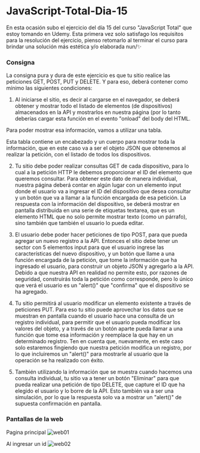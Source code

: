 # JavaScript-Total-Dia-15
En esta ocasión subo el ejercicio del día 15 del curso "JavaScript Total" que estoy tomando en Udemy. Esta primera vez solo satisfago los requisitos para la resolución del ejercicio, pienso retomarlo al terminar el curso para brindar una solución más estética y/o elaborada nun/✨

### Consigna
La consigna pura y dura de este ejercicio es que tu sitio realice las peticiones GET, POST, PUT y DELETE. Y para eso, deberá contener como mínimo las siguientes condiciones:

1. Al iniciarse el sitio, es decir al cargarse en el navegador, se deberá obtener y mostrar todo el listado de elementos (de dispositivos) 
almacenados en la API y mostrarlos en nuestra página (por lo tanto deberías cargar esta función en el evento "onload" del body del HTML.

Para poder mostrar esa información, vamos a utilizar una tabla.

Esta tabla contiene un encabezado y un cuerpo para mostrar toda la información, 
que en este caso va a ser el objeto JSON que obtenemos al realizar la petición, con el listado de todos los dispositivos.

2. Tu sitio debe poder realizar consultas GET de cada dispositivo, para lo cual a la petición HTTP le debemos 
proporcionar el ID del elemento que queremos consultar. Para obtener este dato de manera individual, 
nuestra página deberá contar en algún lugar con un elemento input donde el usuario va a ingresar el 
ID del dispositivo que desea consultar y un botón que va a llamar a la función encargada de esa petición. 
La respuesta con la información del dispositivo, se deberá mostrar en pantalla distribuida en una serie de etiquetas 
textarea, que es un elemento HTML que no solo permite mostrar texto (como un párrafo), sino también que también el usuario lo pueda editar.

3. El usuario debe poder hacer peticiones de tipo POST, para que pueda agregar un nuevo registro a la API. 
Entonces el sitio debe tener un sector con 5 elementos input para que el usuario ingrese las características del nuevo dispositivo, 
y un botón que llame a una función encargada de la petición, que tome la información que ha ingresado el usuario, para construir un objeto JSON 
y agregarlo a la API. Debido a que nuestra API en realidad no permite esto, por razones de seguridad, construirás toda la petición como corresponde, 
pero lo único que verá el usuario es un "alert()" que "confirma" que el dispositivo se ha agregado.

4. Tu sitio permitirá al usuario modificar un elemento existente a través de peticiones PUT. 
Para eso tu sitio puede aprovechar los datos que se muestran en pantalla cuando el usuario hace una consulta 
de un registro individual, para permitir que el usuario pueda modificar los valores del objeto, 
y a través de un botón aparte pueda llamar a una función que tome esa información y reemplace la que hay en un determinado registro. 
Ten en cuenta que, nuevamente, en este caso solo estaremos fingiendo que nuestra petición modifica un registro, 
por lo que incluiremos un "alert()" para mostrarle al usuario que la operación se ha realizado con éxito.

5. También utilizando la información que se muestra cuando hacemos una consulta individual, 
tu sitio va a tener un botón "Eliminar" para que pueda realizar una petición de tipo DELETE, 
que capture el ID que ha elegido el usuario y lo borre de la API. Esto también va a ser una simulación, 
por lo que la respuesta solo va a mostrar un "alert()" de supuesta confirmación en pantalla.

### Pantallas de la web

Pagina principal
![web01](https://github.com/Alejandro-Az/JavaScript-Total-Dia-15/assets/105530752/22ee8c72-ce67-499e-8c14-29d6bb0acf9e)

Al ingresar un id
![web02](https://github.com/Alejandro-Az/JavaScript-Total-Dia-15/assets/105530752/e9940705-189d-47df-94cc-c58967028c15)
